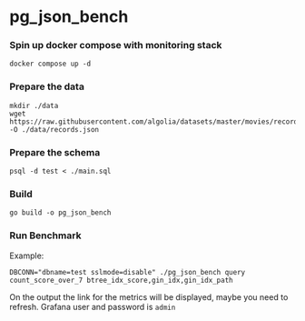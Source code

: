 # pg_json_bench

### Spin up docker compose with monitoring stack
```shell
docker compose up -d
```

### Prepare the data
```shell
mkdir ./data
wget https://raw.githubusercontent.com/algolia/datasets/master/movies/records.json -O ./data/records.json
```

### Prepare the schema
```shell
psql -d test < ./main.sql
```

### Build
```shell
go build -o pg_json_bench
```

### Run Benchmark
Example:
```shell
DBCONN="dbname=test sslmode=disable" ./pg_json_bench query count_score_over_7 btree_idx_score,gin_idx,gin_idx_path
```

On the output the link for the metrics will be displayed, maybe you need to refresh.
Grafana user and password is `admin`